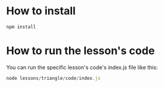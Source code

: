 # How to install
```js
npm install
```


# How to run the lesson's code
You can run the specific lesson's code's index.js file like this:
```js
node lessons/triangle/code/index.js
```
